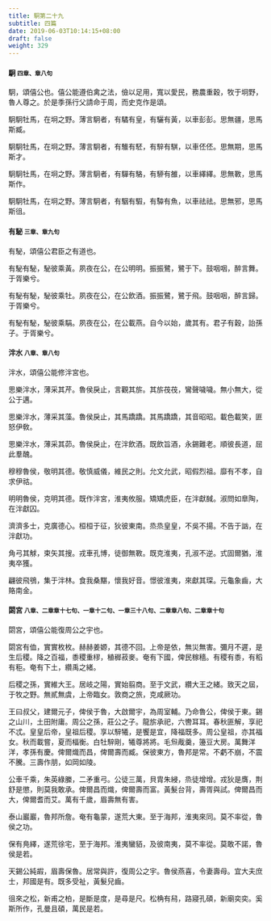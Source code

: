 ```yaml
---
title: 駉第二十九
subtitle: 四篇
date: 2019-06-03T10:14:15+08:00
draft: false
weight: 329
---
```



<h4 id="29.1">駉 <small>四章、章八句</small></h4>

<div class="alert alert-dark" role="alert">
  駉，頌僖公也。僖公能遵伯禽之法，儉以足用，寬以愛民，務農重穀，牧于坰野，魯人尊之。於是季孫行父請命于周，而史克作是頌。
</div>

<p id="29.1.1">駉駉牡馬，在坰之野。薄言駉者，有驈有皇，有驪有黃，以車彭彭。思無疆，思馬斯臧。</p>
<p id="29.1.2">駉駉牡馬，在坰之野。薄言駉者，有騅有駓，有騂有騏，以車伾伾。思無期，思馬斯才。</p>
<p id="29.1.3">駉駉牡馬，在坰之野。薄言駉者，有驒有駱，有駵有雒，以車繹繹。思無斁，思馬斯作。</p>
<p id="29.1.4">駉駉牡馬，在坰之野。薄言駉者，有駰有騢，有驔有魚，以車祛祛。思無邪，思馬斯徂。</p>


<h4 id="29.2">有駜 <small>三章、章九句</small></h4>

<div class="alert alert-dark" role="alert">
  有駜，頌僖公君臣之有道也。
</div>

<p id="29.2.1">有駜有駜，駜彼乘黃。夙夜在公，在公明明。振振鷺，鷺于下。鼓咽咽，醉言舞。于胥樂兮。</p>
<p id="29.2.2">有駜有駜，駜彼乘牡。夙夜在公，在公飲酒。振振鷺，鷺于飛。鼓咽咽，醉言歸。于胥樂兮。</p>
<p id="29.2.3">有駜有駜，駜彼乘駽。夙夜在公，在公載燕。自今以始，歲其有。君子有穀，詒孫子。于胥樂兮。</p>


<h4 id="29.3">泮水 <small>八章、章八句</small></h4>

<div class="alert alert-dark" role="alert">
  泮水，頌僖公能修泮宮也。
</div>

<p id="29.3.1">思樂泮水，薄采其芹。魯侯戾止，言觀其旂。其旂茷茷，鸞聲噦噦。無小無大，從公于邁。</p>
<p id="29.3.2">思樂泮水，薄采其藻。魯侯戾止，其馬蹻蹻。其馬蹻蹻，其音昭昭。載色載笑，匪怒伊敎。</p>
<p id="29.3.3">思樂泮水，薄采其茆。魯侯戾止，在泮飲酒。既飲旨酒，永錫難老。順彼長道，屈此羣醜。</p>
<p id="29.3.4">穆穆魯侯，敬明其德。敬慎威儀，維民之則。允文允武，昭假烈祖。靡有不孝，自求伊祜。</p>
<p id="29.3.5">明明魯侯，克明其德。既作泮宮，淮夷攸服。矯矯虎臣，在泮獻馘。淑問如臯陶，在泮獻囚。</p>
<p id="29.3.6">濟濟多士，克廣德心。桓桓于征，狄彼東南。烝烝皇皇，不吳不揚。不告于訩，在泮獻功。</p>
<p id="29.3.7">角弓其觩，束矢其搜。戎車孔博，徒御無斁。既克淮夷，孔淑不逆。式固爾猶，淮夷卒獲。</p>
<p id="29.3.8">翩彼飛鴞，集于泮林。食我桑黮，懷我好音。憬彼淮夷，來獻其琛。元龜象齒，大賂南金。</p>


<h4 id="29.4">閟宮 <small>八章、二章章十七句、一章十二句、一章三十八句、二章章八句、二章章十句</small></h4>

<div class="alert alert-dark" role="alert">
  閟宮，頌僖公能復周公之宇也。
</div>

<p id="29.4.1">閟宮有侐，實實枚枚。赫赫姜嫄，其德不回。上帝是依，無災無害。彌月不遲，是生后稷。降之百福，黍稷重穋，稙稺菽麥。奄有下國，俾民稼穡。有稷有黍，有稻有秬。奄有下土，纘禹之緒。</p>
<p id="29.4.2">后稷之孫，實維大王。居岐之陽，實始翦商。至于文武，纘大王之緒。致天之屆，于牧之野。無貳無虞，上帝臨女。敦商之旅，克咸厥功。</p>
<p id="29.4.3">王曰叔父，建爾元子，俾侯于魯，大啟爾宇，為周室輔。乃命魯公，俾侯于東。錫之山川，土田附庸。周公之孫，莊公之子。龍旂承祀，六轡耳耳。春秋匪解，享祀不忒。皇皇后帝，皇祖后稷。享以騂犧，是饗是宜，降福既多。周公皇祖，亦其福女。秋而載嘗，夏而楅衡。白牡騂剛，犧尊將將。毛炰胾羹，籩豆大房。萬舞洋洋，孝孫有慶。俾爾熾而昌，俾爾壽而臧。保彼東方，魯邦是常。不虧不崩，不震不騰。三壽作朋，如岡如陵。</p>
<p id="29.4.4">公車千乘，朱英綠縢，二矛重弓。公徒三萬，貝胄朱綅，烝徒增增。戎狄是膺，荆舒是懲，則莫我敢承。俾爾昌而熾，俾爾壽而富。黃髮台背，壽胥與試。俾爾昌而大，俾爾耆而艾。萬有千歲，眉壽無有害。</p>
<p id="29.4.5">泰山巖巖，魯邦所詹。奄有龜蒙，遂荒大東。至于海邦，淮夷來同。莫不率從，魯侯之功。</p>
<p id="29.4.6">保有鳧繹，遂荒徐宅，至于海邦。淮夷蠻貊，及彼南夷，莫不率從。莫敢不諾，魯侯是若。</p>
<p id="29.4.7">天錫公純嘏，眉壽保魯。居常與許，復周公之宇。魯侯燕喜，令妻壽母。宜大夫庶士，邦國是有。既多受祉，黃髮兒齒。</p>
<p id="29.4.8">徂來之松，新甫之柏，是斷是度，是尋是尺。松桷有舄，路寢孔碩，新廟奕奕。奚斯所作，孔曼且碩，萬民是若。</p>
